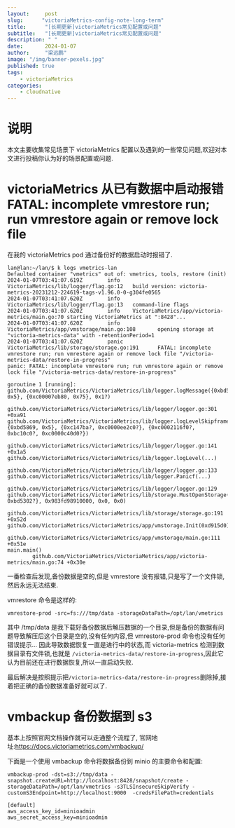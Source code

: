 ```yaml
---
layout:     post 
slug:      "victoriaMetrics-config-note-long-term"
title:      "[长期更新]victoriaMetrics常见配置或问题"
subtitle:   "[长期更新]victoriaMetrics常见配置或问题"
description: " "
date:       2024-01-07
author:     "梁远鹏"
image: "/img/banner-pexels.jpg"
published: true
tags:
    - victoriaMetrics
categories: 
    - cloudnative
---  
```


# 说明

本文主要收集常见场景下 victoriaMetrics 配置以及遇到的一些常见问题,欢迎对本文进行投稿你认为好的场景配置或问题.

# victoriaMetrics 从已有数据中启动报错 FATAL: incomplete vmrestore run; run vmrestore again or remove lock file

在我的 victoriaMetrics pod 通过备份好的数据启动时报错了.

```shell
lan@lan:~/lan/$ k logs vmetrics-lan
Defaulted container "vmetrics" out of: vmetrics, tools, restore (init)
2024-01-07T03:41:07.619Z        info    VictoriaMetrics/lib/logger/flag.go:12   build version: victoria-metrics-20231212-224619-tags-v1.96.0-0-g304fe0565
2024-01-07T03:41:07.620Z        info    VictoriaMetrics/lib/logger/flag.go:13   command-line flags
2024-01-07T03:41:07.620Z        info    VictoriaMetrics/app/victoria-metrics/main.go:70 starting VictoriaMetrics at ":8428"...
2024-01-07T03:41:07.620Z        info    VictoriaMetrics/app/vmstorage/main.go:108       opening storage at "victoria-metrics-data" with -retentionPeriod=1
2024-01-07T03:41:07.620Z        panic   VictoriaMetrics/lib/storage/storage.go:191      FATAL: incomplete vmrestore run; run vmrestore again or remove lock file "/victoria-metrics-data/restore-in-progress"
panic: FATAL: incomplete vmrestore run; run vmrestore again or remove lock file "/victoria-metrics-data/restore-in-progress"

goroutine 1 [running]:
github.com/VictoriaMetrics/VictoriaMetrics/lib/logger.logMessage({0xbd5869, 0x5}, {0xc00007eb80, 0x75}, 0x1?)
        github.com/VictoriaMetrics/VictoriaMetrics/lib/logger/logger.go:301 +0xa91
github.com/VictoriaMetrics/VictoriaMetrics/lib/logger.logLevelSkipframes(0x1, {0xbd5869, 0x5}, {0xc147ba?, 0xc0000ee2c0?}, {0xc0002116f0?, 0xbc10c0?, 0xc0000c40d0?})
        github.com/VictoriaMetrics/VictoriaMetrics/lib/logger/logger.go:141 +0x1a5
github.com/VictoriaMetrics/VictoriaMetrics/lib/logger.logLevel(...)
        github.com/VictoriaMetrics/VictoriaMetrics/lib/logger/logger.go:133
github.com/VictoriaMetrics/VictoriaMetrics/lib/logger.Panicf(...)
        github.com/VictoriaMetrics/VictoriaMetrics/lib/logger/logger.go:129
github.com/VictoriaMetrics/VictoriaMetrics/lib/storage.MustOpenStorage({0xbdf9a0?, 0xbd5302?}, 0x983fd98910000, 0x0, 0x0)
        github.com/VictoriaMetrics/VictoriaMetrics/lib/storage/storage.go:191 +0x52d
github.com/VictoriaMetrics/VictoriaMetrics/app/vmstorage.Init(0xd915d0)
        github.com/VictoriaMetrics/VictoriaMetrics/app/vmstorage/main.go:111 +0x51e
main.main()
        github.com/VictoriaMetrics/VictoriaMetrics/app/victoria-metrics/main.go:74 +0x30e
```

一番检查后发现,备份数据是空的,但是 vmrestore 没有报错,只是写了一个文件锁,然后永远无法结束.

vmrestore 命令是这样的:

```shell
vmrestore-prod -src=fs:///tmp/data -storageDataPath=/opt/lan/vmetrics
```

其中 /tmp/data 是我下载好备份数据后解压数据的一个目录,但是备份的数据有问题导致解压后这个目录是空的,没有任何内容,但 vmrestore-prod 命令也没有任何错误提示… 因此导致数据恢复一直是进行中的状态,而 victoria-metrics 检测到数据目录有文件锁,也就是 `/victoria-metrics-data/restore-in-progress`,因此它认为目前还在进行数据恢复,所以一直启动失败.

最后解决是按照提示把`/victoria-metrics-data/restore-in-progress`删除掉,接着把正确的备份数据准备好就可以了.

# vmbackup 备份数据到 s3

基本上按照官网文档操作就可以走通整个流程了, 官网地址:https://docs.victoriametrics.com/vmbackup/

下面是一个使用 vmbackup 命令将数据备份到 minio 的主要命令和配置:

```shell
vmbackup-prod -dst=s3://tmp/data -snapshot.createURL=http://localhost:8428/snapshot/create -storageDataPath=/opt/lan/vmetrics -s3TLSInsecureSkipVerify -customS3Endpoint=http://localhost:9000  -credsFilePath=credentials
```

```credentials
[default]
aws_access_key_id=minioadmin
aws_secret_access_key=minioadmin
```



